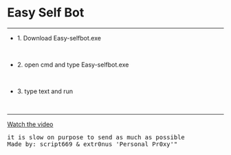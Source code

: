 <h1>Easy Self Bot</h1>
<hr>
<ul><li>1. Download Easy-selfbot.exe</li></ul><br>
<ul><li>2. open cmd and type Easy-selfbot.exe</li></ul><br>
<ul><li>3. type text and run</li></ul><br><hr>
<a href="https://www.youtube.com/channel/UCyrZETOIRNyH3EwP8mFM74Q" target="_blank">Watch the video</a>
<pre>it is slow on purpose to send as much as possible<br>Made by: script669 & extr0nus 'Personal Pr0xy'"</pre>
